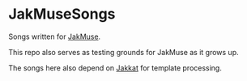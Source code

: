 # JakMuseSongs

Songs written for [JakMuse](https://github.com/alzwded/JakMuse).

This repo also serves as testing grounds for JakMuse as it grows up.

The songs here also depend on [Jakkat](https://github.com/alzwded/Jakkat) for template processing.
